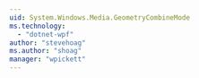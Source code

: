 ```yaml
---
uid: System.Windows.Media.GeometryCombineMode
ms.technology: 
  - "dotnet-wpf"
author: "stevehoag"
ms.author: "shoag"
manager: "wpickett"
---
```

